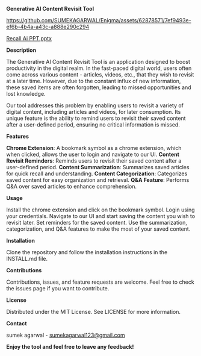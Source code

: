 **Generative AI Content Revisit Tool**



https://github.com/SUMEKAGARWAL/Enigma/assets/62878571/7ef9493e-ef6b-4b4a-a43c-a888e290c294


[Recall Ai PPT.pptx](https://github.com/SUMEKAGARWAL/Enigma/files/15503764/Recall.Ai.PPT.pptx)



**Description**


The Generative AI Content Revisit Tool is an application designed to boost productivity in the digital realm. In the fast-paced digital world, users often come across various content - articles, videos, etc., that they wish to revisit at a later time. However, due to the constant influx of new information, these saved items are often forgotten, leading to missed opportunities and lost knowledge.

Our tool addresses this problem by enabling users to revisit a variety of digital content, including articles and videos, for later consumption. Its unique feature is the ability to remind users to revisit their saved content after a user-defined period, ensuring no critical information is missed.

**Features**


**Chrome Extension**: A bookmark symbol as a chrome extension, which when clicked, allows the user to login and navigate to our UI.
**Content Revisit Reminders**: Reminds users to revisit their saved content after a user-defined period.
**Content Summarization**: Summarizes saved articles for quick recall and understanding.
**Content Categorization**: Categorizes saved content for easy organization and retrieval.
**Q&A Feature**: Performs Q&A over saved articles to enhance comprehension.


**Usage**

Install the chrome extension and click on the bookmark symbol.
Login using your credentials.
Navigate to our UI and start saving the content you wish to revisit later.
Set reminders for the saved content.
Use the summarization, categorization, and Q&A features to make the most of your saved content.


**Installation**

Clone the repository and follow the installation instructions in the INSTALL.md file.

**Contributions**

Contributions, issues, and feature requests are welcome. Feel free to check the issues page if you want to contribute.

**License**

Distributed under the MIT License. See LICENSE for more information.

**Contact**

sumek agarwal - sumekagarwal123@gmail.com



**Enjoy the tool and feel free to leave any feedback!**
